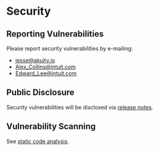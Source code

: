 # Security 

## Reporting Vulnerabilities

Please report security vulnerabilities by e-mailing:

* [jesse@akuity.io](mailto:jesse@akuity.io)
* [Alex_Collins@intuit.com](mailto:Alex_Collins@intuit.com)
* [Edward_Lee@intuit.com](mailto:Edward_Lee@intuit.com)

## Public Disclosure

Security vulnerabilities will be disclosed via [release notes](docs/releasing.md).

## Vulnerability Scanning

See [static code analysis](docs/static-code-analysis.md).
